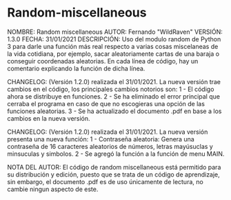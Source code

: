 # Random-miscellaneous
NOMBRE: Random miscellaneous
AUTOR: Fernando "WildRaven"
VERSIÓN: 1.3.0
FECHA: 31/01/2021
DESCRIPCIÓN:
Uso del modulo random de Python 3 para darle una función más real respecto a varias cosas miscelaneas de la vida cotidiana, por ejemplo, sacar aleatoriamente cartas de una baraja o conseguir coordenadas aleatorias. En cada línea de código, hay un comentario explicando la función de dicha línea.

CHANGELOG: (Versión 1.2.0) realizada el 31/01/2021.
La nueva versión trae cambios en el código, los principales cambios notorios son:
1 - El código ahora se distribuye en funciones.
2 - Se ha eliminado el error principal que cerraba el programa en caso de que no escogieras una opción de las funciones aleatorias.
3 - Se ha actualizado el documento .pdf en base a los cambios en la nueva versión.

CHANGELOG: (Versión 1.2.0) realizada el 31/01/2021.
La nueva versión presenta una nueva función:
1 - Contraseña aleatoria: Genera una contraseña de 16 caracteres aleatorios de números, letras mayúsuclas y minsuculas y simbolos.
2 - Se agregó la función a la función de menu MAIN.

NOTA DEL AUTOR:
El código de random miscellaneous está permitido para su distribución y edición, puesto que se trata de un código de aprendizaje, sin embargo, el documento .pdf es de uso únicamente de lectura, no cambie ningun aspecto de este.
